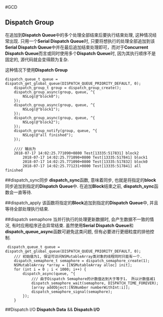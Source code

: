 #GCD
## Dispatch Group
在追加到**Dispatch Queue**中的多个处理全部结束后要执行结束处理, 这种情况经常出现. 只用一个**Serial Dispatch Queue**时, 只要将想执行的处理全部追加到该**Serial Dispatch Queue**中并在最后追加结束处理即可，而对于**Concurrent Dispatch Queue**而言或同时使用多个**Dispatch Queue**时, 因为其执行顺序不是固定的, 源代码就会变得颇为复杂.

这种情况下使用**Dispatch Group**

```
dispatch_queue_t queue = dispatch_get_global_queue(DISPATCH_QUEUE_PRIORITY_DEFAULT, 0);
    dispatch_group_t group = dispatch_group_create();
    dispatch_group_async(group, queue, ^{
        NSLog(@"block0");
    });
    dispatch_group_async(group, queue, ^{
        NSLog(@"block1");
    });
    dispatch_group_async(group, queue, ^{
        NSLog(@"block2");
    });
    dispatch_group_notify(group, queue, ^{
        NSLog(@"all finished");
    });
    
    //// 输出为
   	2018-07-17 14:02:25.771090+0800 Test[13335:517831] block2
		2018-07-17 14:02:25.771090+0800 Test[13335:517841] block1
		2018-07-17 14:02:25.771090+0800 Test[13335:517832] block0
		2018-07-17 14:02:25.771231+0800 Test[13335:517841] all finished
```

##dispatch_sync同步
**dispatch_sync**函数, 意味着同步, 也就是将指定的**block**同步追加到指定的**Dispatch Queue**中. 在追加**Block**结束之前, **dispatch_sync**函数会一直等待.

##dispatch_apply
该函数将指定的**Block**追加到指定的**Dispatch Queue**中, 并且等待全部处理执行结束.

##dispatch semaphore
当并行执行的处理更新数据时, 会产生数据不一致的情况, 有时应用程序还会异常结束. 虽然使用**Serial Dispatch Queue**和**dispatch_queue_async**函数可避免这类问题, 但有必要进行更细粒度的排他控制.

```
 dispatch_queue_t queue = dispatch_get_global_queue(DISPATCH_QUEUE_PRIORITY_DEFAULT, 0);
    /// 初始值为1, 保证可访问NSMutableArray类对象的线程同时只能有一个.
    dispatch_semaphore_t semaphore = dispatch_semaphore_create(1);
    NSMutableArray *array = [[NSMutableArray alloc] init];
    for (int i = 0 ; i < 1000; i++) {
        dispatch_async(queue, ^{
            /// 由于Dispatch Semaphore的计数值达到大于等于1， 所以计数值减1
            dispatch_semaphore_wait(semaphore, DISPATCH_TIME_FOREVER);
            [array addObject:[NSNumber numberWithInt:i]];
            dispatch_semaphore_signal(semaphore);
        });
    }
```

##Dispatch I/O
**Dispatch Data** && **Dispatch I/O**

